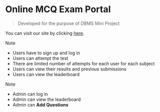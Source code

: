 # Online MCQ Exam Portal
> Developed for the purpose of DBMS Mini Project

You can visit our site by clicking [here](https://mcqdbproject.000webhostapp.com/).



>[!NOTE]
- Users have to sign up and log in
- Users can attempt the test
- There are limited number of attempts for each user for each subject
- Users can view their results and previous submissions
- Users can view the leaderboard

>[!NOTE]
- Admin can log in
- Admin can view the leaderboard
- Admin can **Add Questions**

